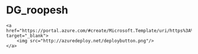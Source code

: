 # DG_roopesh

	<a href="https://portal.azure.com/#create/Microsoft.Template/uri/https%3A%2F%2Fraw.githubusercontent.com%2Fbayernmunich%2FIntellij%2Fmaster%2Fenv%2Fazuredeploytemplate.json" target="_blank">
		<img src="http://azuredeploy.net/deploybutton.png"/>
	</a>
